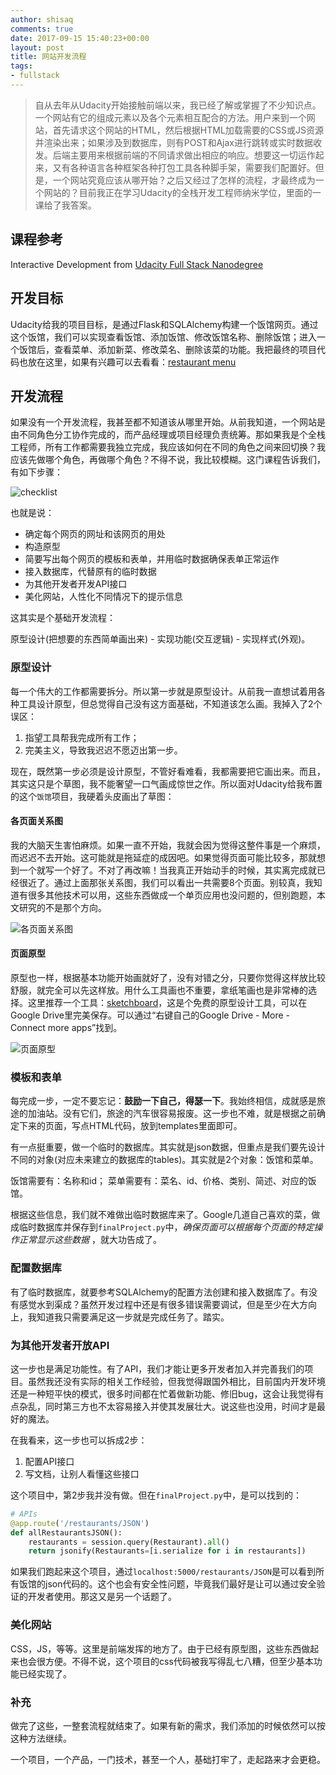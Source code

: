 ```yaml
---
author: shisaq
comments: true
date: 2017-09-15 15:40:23+00:00
layout: post
title: 网站开发流程
tags:
- fullstack
---
```


> 自从去年从Udacity开始接触前端以来，我已经了解或掌握了不少知识点。一个网站有它的组成元素以及各个元素相互配合的方法。用户来到一个网站，首先请求这个网站的HTML，然后根据HTML加载需要的CSS或JS资源并渲染出来；如果涉及到数据库，则有POST和Ajax进行跳转或实时数据收发。后端主要用来根据前端的不同请求做出相应的响应。想要这一切运作起来，又有各种语言各种框架各种打包工具各种脚手架，需要我们配置好。但是，一个网站究竟应该从哪开始？之后又经过了怎样的流程，才最终成为一个网站的？目前我正在学习Udacity的全栈开发工程师纳米学位，里面的一课给了我答案。

## 课程参考

Interactive Development from [Udacity Full Stack Nanodegree](https://www.udacity.com/course/full-stack-web-developer-nanodegree--nd004)

## 开发目标

Udacity给我的项目目标，是通过Flask和SQLAlchemy构建一个饭馆网页。通过这个饭馆，我们可以实现查看饭馆、添加饭馆、修改饭馆名称、删除饭馆；进入一个饭馆后，查看菜单、添加新菜、修改菜名、删除该菜的功能。我把最终的项目代码也放在这里，如果有兴趣可以去看看：[restaurant menu](https://github.com/shisaq/restaurant_menu)

## 开发流程

如果没有一个开发流程，我甚至都不知道该从哪里开始。从前我知道，一个网站是由不同角色分工协作完成的，而产品经理或项目经理负责统筹。那如果我是个全栈工程师，所有工作都需要我独立完成，我应该如何在不同的角色之间来回切换？我应该先做哪个角色，再做哪个角色？不得不说，我比较模糊。这门课程告诉我们，有如下步骤：

![checklist](https://ooo.0o0.ooo/2017/09/16/59bc31882dc64.png)

也就是说：

* 确定每个网页的网址和该网页的用处
* 构造原型
* 简要写出每个网页的模板和表单，并用临时数据确保表单正常运作
* 接入数据库，代替原有的临时数据
* 为其他开发者开发API接口
* 美化网站，人性化不同情况下的提示信息

这其实是个基础开发流程：

原型设计(把想要的东西简单画出来) - 实现功能(交互逻辑) - 实现样式(外观)。

### 原型设计

每一个伟大的工作都需要拆分。所以第一步就是原型设计。从前我一直想试着用各种工具设计原型，但总觉得自己没有这方面基础，不知道该怎么画。我掉入了2个误区：

1. 指望工具帮我完成所有工作；
2. 完美主义，导致我迟迟不愿迈出第一步。

现在，既然第一步必须是设计原型，不管好看难看，我都需要把它画出来。而且，其实这只是个草图，我不能奢望一口气画成惊世之作。所以面对Udacity给我布置的这个`饭馆`项目，我硬着头皮画出了草图：

#### 各页面关系图

我的大脑天生害怕麻烦。如果一直不开始，我就会因为觉得这整件事是一个麻烦，而迟迟不去开始。这可能就是拖延症的成因吧。如果觉得页面可能比较多，那就想到一个就写一个好了。不对了再改嘛！当我真正开始动手的时候，其实离完成就已经很近了。通过上面那张关系图，我们可以看出一共需要8个页面。别较真，我知道有很多其他技术可以用，这些东西做成一个单页应用也没问题的，但别跑题，本文研究的不是那个方向。

![各页面关系图](https://ooo.0o0.ooo/2017/09/16/59bc360cd6d9c.png)

#### 页面原型

原型也一样，根据基本功能开始画就好了，没有对错之分，只要你觉得这样放比较舒服，就完全可以先这样放。用什么工具画也不重要，拿纸笔画也是非常棒的选择。这里推荐一个工具：[sketchboard](https://sketchboard.io/)，这是个免费的原型设计工具，可以在Google Drive里完美保存。可以通过“右键自己的Google Drive - More - Connect more apps”找到。

![页面原型](https://ooo.0o0.ooo/2017/09/16/59bc3786df922.png)

### 模板和表单

每完成一步，一定不要忘记：**鼓励一下自己，得瑟一下**。我始终相信，成就感是旅途的加油站。没有它们，旅途的汽车很容易报废。这一步也不难，就是根据之前确定下来的页面，写点HTML代码，放到templates里面即可。

有一点挺重要，做一个临时的数据库。其实就是json数据，但重点是我们要先设计不同的对象(对应未来建立的数据库的tables)。其实就是2个对象：饭馆和菜单。

饭馆需要有：名称和id；
菜单需要有：菜名、id、价格、类别、简述、对应的饭馆。

根据这些信息，我们就不难做出临时数据库来了。Google几道自己喜欢的菜，做成临时数据库并保存到`finalProject.py`中，_确保页面可以根据每个页面的特定操作正常显示这些数据_ ，就大功告成了。

### 配置数据库

有了临时数据库，就要参考SQLAlchemy的配置方法创建和接入数据库了。有没有感觉水到渠成？虽然开发过程中还是有很多错误需要调试，但是至少在大方向上，我知道我只需要满足这一步就是完成任务了。踏实。

### 为其他开发者开放API

这一步也是满足功能性。有了API，我们才能让更多开发者加入并完善我们的项目。虽然我还没有实际的相关工作经验，但我觉得跟国外相比，目前国内开发环境还是一种短平快的模式，很多时间都在忙着做新功能、修旧bug，这会让我觉得有点杂乱，同时第三方也不太容易接入并使其发展壮大。说这些也没用，时间才是最好的魔法。

在我看来，这一步也可以拆成2步：

1. 配置API接口
2. 写文档，让别人看懂这些接口

这个项目中，第2步我并没有做。但在`finalProject.py`中，是可以找到的：

```python
# APIs
@app.route('/restaurants/JSON')
def allRestaurantsJSON():
    restaurants = session.query(Restaurant).all()
    return jsonify(Restaurants=[i.serialize for i in restaurants])
```

如果我们跑起来这个项目，通过`localhost:5000/restaurants/JSON`是可以看到所有饭馆的json代码的。这个也会有安全性问题，毕竟我们最好是让可以通过安全验证的开发者使用。那这又是另一个话题了。

### 美化网站

CSS，JS，等等。这里是前端发挥的地方了。由于已经有原型图，这些东西做起来也会很方便。不得不说，这个项目的css代码被我写得乱七八糟，但至少基本功能已经实现了。

### 补充

做完了这些，一整套流程就结束了。如果有新的需求，我们添加的时候依然可以按这种方法继续。

一个项目，一个产品，一门技术，甚至一个人，基础打牢了，走起路来才会更稳。
